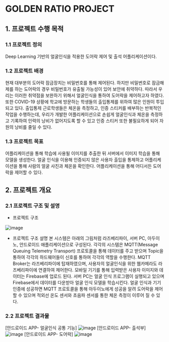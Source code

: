 # GOLDEN RATIO PROJECT
## 1. 프로젝트 수행 목적
### 1.1 프로젝트 정의
Deep Learning 기반의 얼굴인식을 적용한 도어락 제어 및 출석 어플리케이션이다. 

### 1.2 프로젝트 배경
 현재 대부분의 도어락 잠금장치는 비밀번호를 통해 제어된다. 하지만 비밀번호로 잠금해제를 하는 도어락의 경우
 비밀번호가 유출될 가능성이 있어 보안에 취약하다. 따라서 우리는 이러한 취약점을 보완하기 위해서 얼굴인식을 통하여 도어락을 제어하고자 하였다.
 또한 COVID-19 상황에 학교에 방문하는 학생들의 출입통제를 위하여 많은 인원이 투입되고 있다. 
 출입통제 근로학생들은 체온을 측정하고, 인증 스티커를 배부하는 반복적인 작업을 수행하는데, 우리가 개발한 어플리케이션으로 손쉽게 얼굴인식과 체온을 측정하고 기록하여 인력의 낭비가 없어지도록 할 수 있고
 인증 스티커 또한 불필요하게 되어 자원의 낭비를 줄일 수 있다.


### 1.3 프로젝트 목표
 어플리케이션을 통해 학습에 사용될 이미지를 추출한 뒤 서버에서 이미지 학습을 통해 모델을 생성한다. 얼굴 인식을 이용해 인증되지 않은 사용자 출입을 통제하고 어플리케이션을 통해 사람의 얼굴 사진과 체온을 확인한다. 어플리케이션을 통해 어디서든 도어락을 제어할 수 있다.

## 2. 프로젝트 개요
### 2.1 프로젝트 구조 및 설명
-	프로젝트 구조

 ![image](https://user-images.githubusercontent.com/86017069/122479906-d234f800-d006-11eb-81fc-5ac3ea77f605.png)


-	프로젝트 구조 설명
본 시스템은 아래의 그림처럼 라즈베리파이, 서버 PC, 아두이노, 안드로이드 애플리케이션으로 구성된다. 각각의 시스템은 MQTT(Message Queuing Telemetry Transport) 프로토콜을 통해 데이터를 주고 받으며 Topic을 통하여 각각의 하드웨어들이 신호를 통하여 각각의 역할을 수행한다. MQTT Broker는 라즈베리파이에 탑재하였으며, 사용자의 얼굴인식을 위한 웹카메라도 라즈베리파이에 연결하여 제어한다. 모바일 기기를 통해 입력받은 사용자 이미지와 데이터는 Firebase에 업로드 된다. 서버 PC는 얼굴 인식 프로그램이 실행되고 있으며 Firebase에서 데이터를 다운받아 얼굴 인식 모델을 학습시킨다. 얼굴 인식과 기기 인증에 성공하면 MQTT 프로토콜을 통해 아두이노에게 성공을 알려 도어락을 제어할 수 있으며 적외선 온도 센서와 초음파 센서를 통한 체온 측정이 이루어 질 수 있다.  


### 2.2 프로젝트 결과물
[안드로이드 APP- 얼굴인식 공통 기능]
![image](https://user-images.githubusercontent.com/86017069/122480737-59cf3680-d008-11eb-918e-470968faad09.png)
[안드로이드 APP- 출석부]
![image](https://user-images.githubusercontent.com/86017069/122480754-63f13500-d008-11eb-9b24-db6c6ead12e7.png)
[안드로이드 APP- 도어락]
![image](https://user-images.githubusercontent.com/86017069/122480761-694e7f80-d008-11eb-8801-e41ea1acf9c5.png)





